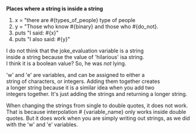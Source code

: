  __Places where a string is inside a string <br>__

   1. x = "there are #{types_of_people} type of people <br>
   2. y = "Those who know #{binary} and those who #{do_not}.<br>
   3. puts "I said: #{x}" <br>
   4. puts "I also said: #{y}" <br>

 I do not think that the joke_evaluation variable is a string <br>
 inside a string because the value of 'hilarious' isa string.<br>
 I think it is a boolean value? So, he was *not*  lying. <br>


  'w' and 'e' are variables, and can be assigned to either a <br>
  string of characters, or integers. Adding them together creates <br>
  a longer string because it is a similar idea when you add two <br>
  integers together. It's just adding the strings and returning a longer string. <br>


When changing the strings from single to double quotes, it does not work. <br>
That is because interpolation # {variable_name} only works inside double <br>
quotes. But it does work when you are simply writing out strings, as we did <br>
with the 'w' and 'e' variables.
